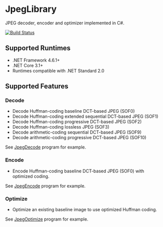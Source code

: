 # JpegLibrary

JPEG decoder, encoder and optimizer implemented in C#.

[![Build Status](https://dev.azure.com/jinyi0679/yigolden/_apis/build/status/yigolden.JpegLibrary?branchName=master)](https://dev.azure.com/jinyi0679/yigolden/_build/latest?definitionId=2&branchName=master)

## Supported Runtimes

* .NET Framework 4.6.1+
* .NET Core 3.1+
* Runtimes compatible with .NET Standard 2.0

## Supported Features


### Decode
* Decode Huffman-coding baseline DCT-based JPEG (SOF0)
* Decode Huffman-coding extended sequential DCT-based JPEG (SOF1)
* Decode Huffman-coding progressive DCT-based JPEG (SOF2)
* Decode Huffman-coding lossless JPEG (SOF3)
* Decode arithmetic-coding sequential DCT-based JPEG (SOF9)
* Decode arithmetic-coding progressive DCT-based JPEG (SOF10)

See [JpegDecode](https://github.com/yigolden/JpegLibrary/blob/master/apps/JpegDecode/DecodeAction.cs) program for example.

### Encode
* Encode Huffman-coding baseline DCT-based JPEG (SOF0) with optimized coding.

See [JpegEncode](https://github.com/yigolden/JpegLibrary/blob/master/apps/JpegEncode/EncodeAction.cs) program for example.

### Optimize
* Optimize an existing baseline image to use optimized Huffman coding.

See [JpegOptimize](https://github.com/yigolden/JpegLibrary/blob/master/apps/JpegOptimize/OptimizeAction.cs) program for example.

